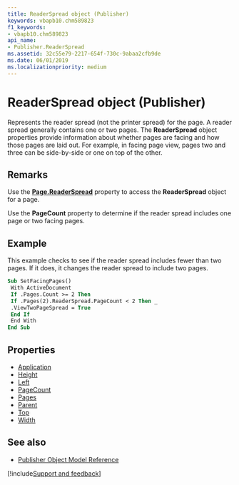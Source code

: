 ```yaml
---
title: ReaderSpread object (Publisher)
keywords: vbapb10.chm589823
f1_keywords:
- vbapb10.chm589823
api_name:
- Publisher.ReaderSpread
ms.assetid: 32c55e79-2217-654f-730c-9abaa2cfb9de
ms.date: 06/01/2019
ms.localizationpriority: medium
---
```



# ReaderSpread object (Publisher)

Represents the reader spread (not the printer spread) for the page. A reader spread generally contains one or two pages. The **ReaderSpread** object properties provide information about whether pages are facing and how those pages are laid out. For example, in facing page view, pages two and three can be side-by-side or one on top of the other.
 
## Remarks

Use the **[Page.ReaderSpread](Publisher.Page.ReaderSpread.md)** property to access the **ReaderSpread** object for a page. 

Use the **PageCount** property to determine if the reader spread includes one page or two facing pages. 


## Example

This example checks to see if the reader spread includes fewer than two pages. If it does, it changes the reader spread to include two pages.
 
```vb
Sub SetFacingPages() 
 With ActiveDocument 
 If .Pages.Count >= 2 Then 
 If .Pages(2).ReaderSpread.PageCount < 2 Then _ 
 .ViewTwoPageSpread = True 
 End If 
 End With 
End Sub
```


## Properties

- [Application](Publisher.ReaderSpread.Application.md)
- [Height](Publisher.ReaderSpread.Height.md)
- [Left](Publisher.ReaderSpread.Left.md)
- [PageCount](Publisher.ReaderSpread.PageCount.md)
- [Pages](Publisher.ReaderSpread.Pages.md)
- [Parent](Publisher.ReaderSpread.Parent.md)
- [Top](Publisher.ReaderSpread.Top.md)
- [Width](Publisher.ReaderSpread.Width.md)

## See also

- [Publisher Object Model Reference](overview/publisher/object-model.md)



[!include[Support and feedback](~/includes/feedback-boilerplate.md)]